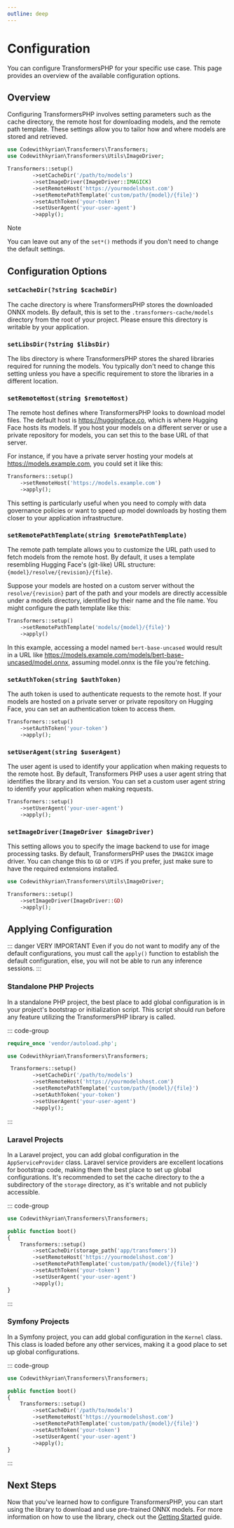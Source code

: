 ```yaml
---
outline: deep
---
```


# Configuration

You can configure TransformersPHP for your specific use case. This page provides an overview of the available
configuration options.

## Overview

Configuring TransformersPHP involves setting parameters such as the cache directory, the remote host for downloading
models, and the remote path template. These settings allow you to tailor how and where models are stored and retrieved.

```php
use Codewithkyrian\Transformers\Transformers;
use Codewithkyrian\Transformers\Utils\ImageDriver;

Transformers::setup()
        ->setCacheDir('/path/to/models')
        ->setImageDriver(ImageDriver::IMAGICK)
        ->setRemoteHost('https://yourmodelshost.com')
        ->setRemotePathTemplate('custom/path/{model}/{file}')
        ->setAuthToken('your-token')
        ->setUserAgent('your-user-agent')
        ->apply();
```

> [!NOTE]
> You can leave out any of the `set*()` methods if you don't need to change the default settings.

## Configuration Options

### `setCacheDir(?string $cacheDir)`

The cache directory is where TransformersPHP stores the downloaded ONNX models. By default, this is set to
the `.transformers-cache/models` directory from the root of your project. Please ensure this directory is writable by
your application.

### `setLibsDir(?string $libsDir)`

The libs directory is where TransformersPHP stores the shared libraries required for running the models. You typically
don't need to change this setting unless you have a specific requirement to store the libraries in a different location.

### `setRemoteHost(string $remoteHost)`

The remote host defines where TransformersPHP looks to download model files. The default host
is https://huggingface.co, which is where Hugging Face hosts its models. If you host your models on a different server
or use a private repository for models, you can set this to the base URL of that server.

For instance, if you have a private server hosting your models at https://models.example.com, you could set it like
this:

```php
Transformers::setup()
    ->setRemoteHost('https://models.example.com')
    ->apply();
```

This setting is particularly useful when you need to comply with data governance policies or want to speed up model
downloads by hosting them closer to your application infrastructure.

### `setRemotePathTemplate(string $remotePathTemplate)`

The remote path template allows you to customize the URL path used to fetch models from the remote host. By default, it
uses a template resembling Hugging Face's (git-like) URL structure: `{model}/resolve/{revision}/{file}`.

Suppose your models are hosted on a custom server without the `resolve/{revision}` part of the path and your models are
directly accessible under a models directory, identified by their name and the file name. You might configure the path
template like this:

```php
Transformers::setup()
    ->setRemotePathTemplate('models/{model}/{file}')
    ->apply()
```

In this example, accessing a model named `bert-base-uncased` would result in a URL
like https://models.example.com/models/bert-base-uncased/model.onnx, assuming model.onnx is the file you're fetching.

### `setAuthToken(string $authToken)`

The auth token is used to authenticate requests to the remote host. If your models are hosted on a private server or
private repository on Hugging Face, you can set an authentication token to access them.

```php
Transformers::setup()
    ->setAuthToken('your-token')
    ->apply();
```

### `setUserAgent(string $userAgent)`

The user agent is used to identify your application when making requests to the remote host. By default, Transformers
PHP uses a user agent string that identifies the library and its version. You can set a custom user agent string to
identify your application when making requests.

```php
Transformers::setup()
    ->setUserAgent('your-user-agent')
    ->apply();
```

### `setImageDriver(ImageDriver $imageDriver)`

This setting allows you to specify the image backend to use for image processing tasks. By default, TransformersPHP uses
the `IMAGICK` image driver. You can change this to `GD` or `VIPS` if you prefer, just make sure to have the required
extensions installed.

```php
use Codewithkyrian\Transformers\Utils\ImageDriver;

Transformers::setup()
    ->setImageDriver(ImageDriver::GD)
    ->apply();
```

## Applying Configuration

::: danger VERY IMPORTANT
Even if you do not want to modify any of the default configurations, you must call the `apply()` function to
establish the default configuration, else, you will not be able to run any inference sessions.
:::

### Standalone PHP Projects

In a standalone PHP project, the best place to add global configuration is in your project's bootstrap or initialization
script. This script should run before any feature utilizing the TransformersPHP library is called.

::: code-group

```php [bootstrap.php]
require_once 'vendor/autoload.php';

use Codewithkyrian\Transformers\Transformers;

 Transformers::setup()
        ->setCacheDir('/path/to/models')
        ->setRemoteHost('https://yourmodelshost.com')
        ->setRemotePathTemplate('custom/path/{model}/{file}')
        ->setAuthToken('your-token')
        ->setUserAgent('your-user-agent')
        ->apply();
```

:::

### Laravel Projects

In a Laravel project, you can add global configuration in the `AppServiceProvider` class. Laravel service providers are
excellent locations for bootstrap code, making them the best place to set up global configurations. It's recommended to
set the cache directory to the a subdirectory of the `storage` directory, as it's writable and not publicly accessible.

::: code-group

```php [AppServiceProvider.php]
use Codewithkyrian\Transformers\Transformers;

public function boot()
{
    Transformers::setup()
        ->setCacheDir(storage_path('app/transfomers'))
        ->setRemoteHost('https://yourmodelshost.com')
        ->setRemotePathTemplate('custom/path/{model}/{file}')
        ->setAuthToken('your-token')
        ->setUserAgent('your-user-agent')
        ->apply();
}
```

:::

### Symfony Projects

In a Symfony project, you can add global configuration in the `Kernel` class. This class is loaded before any other
services, making it a good place to set up global configurations.

::: code-group

```php [Kernel.php]
use Codewithkyrian\Transformers\Transformers;

public function boot()
{
    Transformers::setup()
        ->setCacheDir('/path/to/models')
        ->setRemoteHost('https://yourmodelshost.com')
        ->setRemotePathTemplate('custom/path/{model}/{file}')
        ->setAuthToken('your-token')
        ->setUserAgent('your-user-agent')
        ->apply();
}
```

:::

## Next Steps

Now that you've learned how to configure TransformersPHP, you can start using the library to download and use
pre-trained ONNX models. For more information on how to use the library, check out
the [Getting Started](getting-started.md) guide.
